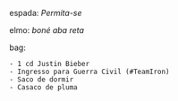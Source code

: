espada: *Permita-se*

elmo: *boné aba reta*

bag:

    - 1 cd Justin Bieber
    - Ingresso para Guerra Civil (#TeamIron)
    - Saco de dormir
    - Casaco de pluma
